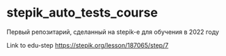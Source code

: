 # stepik_auto_tests_course
Первый репозитарий, сделанный на stepik-е для обучения в 2022 году

Link to edu-step
https://stepik.org/lesson/187065/step/7
